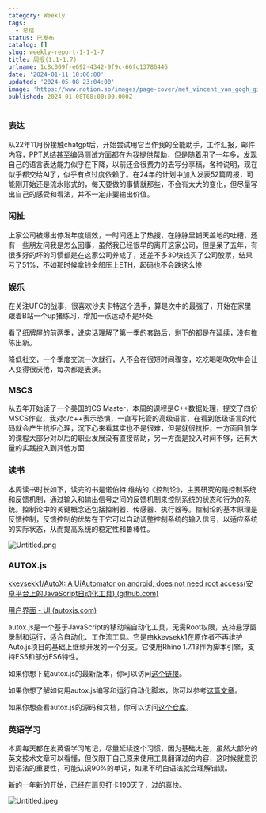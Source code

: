```yaml
---
category: Weekly
tags:
  - 总结
status: 已发布
catalog: []
slug: weekly-report-1-1-1-7
title: 周报(1.1-1.7)
urlname: 1c8c009f-e692-4342-9f9c-66fc13786446
date: '2024-01-11 18:06:00'
updated: '2024-05-08 23:04:00'
image: 'https://www.notion.so/images/page-cover/met_vincent_van_gogh_ginoux.jpg'
published: 2024-01-08T08:00:00.000Z
---
```


### 表达


从22年11月份接触chatgpt后，开始尝试用它当作我的全能助手，工作汇报，邮件内容，PPT总结甚至编码测试方面都在为我提供帮助，但是随着用了一年多，发现自己的语言表达能力似乎在下降，以前还会很费力的去写分享稿，各种说明，现在似乎都交给AI了，似乎有点过度依赖了。在24年的计划中加入发表52篇周报，可能刚开始还是流水账式的，每天要做的事情就那些，不会有太大的变化，但尽量写出自己的感受和看法，并不一定非要输出价值。


### 闲扯


上家公司被爆出停发年度绩效，一时间还上了热搜，在脉脉里铺天盖地的吐槽，还有一些朋友问我是怎么回事，虽然我已经很早的离开这家公司，但是呆了五年，有很多好的坏的习惯都是在这家公司养成了，还差不多30块钱买了公司股票，结果亏了51%，不如那时候拿钱全部压上ETH，起码也不会跌这么惨


### 娱乐


在关注UFC的战事，很喜欢沙夫卡特这个选手，算是次中的最强了，开始在家里跟着B站一个up猪练习，增加一点运动不是坏处


看了纸牌屋的前两季，说实话理解了第一季的套路后，剩下的都是在延续，没有推陈出新。


降低社交，一个季度交流一次就行，人不会在很短时间骤变，吃吃喝喝吹吹牛会让人变得很厌倦，每次都是表演。


### MSCS


从去年开始读了一个美国的CS Master，本周的课程是C++数据处理，提交了四份MSCS作业，我对c/c++表示恐惧，一直写托管的高级语言，在看到低级语言的代码就会产生抗拒心理，沉下心来看其实也不是很难，但是就很抗拒，一方面目前学的课程大部分对以后的职业发展没有直接帮助，另一方面是投入时间不够，还有大量的实践投入到其他方面


### 读书


本周读书时长如下，读完的书是诺伯特·维纳的《控制论》，主要研究的是控制系统和反馈机制，通过输入和输出信号之间的反馈机制来控制系统的状态和行为的系统。控制论中的关键概念还包括控制器、传感器、执行器等。控制论的基本原理是反馈控制，反馈控制的优势在于它可以自动调整控制系统的输入信号，以适应系统的实际状态，从而提高系统的稳定性和鲁棒性。


![Untitled.png](https://prod-files-secure.s3.us-west-2.amazonaws.com/5d24fe63-e567-4804-86f9-9fdc62e13082/4d744901-b410-4924-8554-36cce6e9aab7/Untitled.png?X-Amz-Algorithm=AWS4-HMAC-SHA256&X-Amz-Content-Sha256=UNSIGNED-PAYLOAD&X-Amz-Credential=ASIAZI2LB466QRSHDNAD%2F20250405%2Fus-west-2%2Fs3%2Faws4_request&X-Amz-Date=20250405T053837Z&X-Amz-Expires=3600&X-Amz-Security-Token=IQoJb3JpZ2luX2VjEK3%2F%2F%2F%2F%2F%2F%2F%2F%2F%2FwEaCXVzLXdlc3QtMiJGMEQCIAWk1sA%2FCYMn8%2Bt7X6gdPkM81JZ6wTYJpaKkhl4azVZIAiBbTIm6tgS%2F9FGsrkG24LoVLldoAW1wS23LkaQyBV7vvir%2FAwgmEAAaDDYzNzQyMzE4MzgwNSIMbR89oD6z%2FUI5FtTaKtwDfM1HybrFPX9OXUQ59hsrHsu3dpp%2FRyAVNZ8XS9X0DCMeQSbuntHkyp82QsTwiS1sewZQGK8Bp5TSZROUC%2F0CKSUnwjImfAqU5vu%2BV4ti3HiJeiSoAU88bUCi6ES0bdqX1YR6z5Drm4Mhs6QGklnBy%2FO7os6D4vF184lWwVMSsDPhW6pwkp4eWXYYJuWaHYM1uj8SMUPdlFtAZX1oYSTtwb0fbq6C0H8UQh324GZ7kdHvQsH%2F%2F04jEgTiwrRq%2FtYe%2FQhKQbce5jGs%2BezeX8bRDUYGEhcNsNW7ZmOql9hNrTzt1pDfPfaZ3z1YrpMOP5ynpUwbpWH2XDLPcF5XXzhgKQNRNFgfyJ9CJXfWLi3Z7LrbGVJ9fQKzWNf0dUwomqsuCveGTn%2B5%2Bahx7NItp59nx0QgbVR9IUNNdbP3zvctMp03oSncCALiYHeLGsfkfvgq1XXPbnl9etnDmDg49KZNaCBe0cyOI0W3iHrOR33IzHvpg4%2BKB1paOzUxE2Y8fQFOenTpyJjdbANziHhS2zxH30Fd2a%2FJk%2BQaLr7bRPHZkvl3b%2FotHLF2AiULptyW0Q91673%2Ffstu2OeszuoOMVcGb2pSdEuQMjoS18i66Ybj2HHs2d3Afv2YRlvGflMwju7CvwY6pgGcNjdJO2zwSE2CejlwkwZdfw%2FE4%2Bvmr4HR10gzEdxdUwF6i4Q14mS8TFwt7XJw9%2FpyJLofHil%2BYMO2RjKZiXLRxQSdKoBUd0AEtsywAR3mh4kSG75Kcx9kLfuP60rjrPeeY6JNToPWEujVP5BCJohkYJIVtE8YffBbBsfkayRW9uEH%2FWT7fGIO5RuWZweSXl9cU9mCT8dMRGb5IhuAiinShCjqGDH5&X-Amz-Signature=8fe83ef9023d21927be4544f07d99ad69e12abe05582504cad59c197eebc6953&X-Amz-SignedHeaders=host&x-id=GetObject)


### AUTOX.js


[kkevsekk1/AutoX: A UiAutomator on android, does not need root access(安卓平台上的JavaScript自动化工具) (github.com)](https://github.com/kkevsekk1/AutoX)


[用户界面 - UI (autoxjs.com)](http://doc.autoxjs.com/#/ui)


autox.js是一个基于JavaScript的移动端自动化工具，无需Root权限，支持悬浮窗录制和运行，适合自动化、工作流工具。它是由kkevsekk1在原作者不再维护Auto.js项目的基础上继续开发的一个分支。它使用Rhino 1.7.13作为脚本引擎，支持ES5和部分ES6特性。


如果你想下载autox.js的最新版本，你可以访问[这个链接](https://github.com/kkevsekk1/AutoX/releases)。


如果你想了解如何用autox.js编写和运行自动化脚本，你可以参考[这篇文章](https://www.cnblogs.com/ghj1976/p/autoxjs.html)。


如果你想查看autox.js的源码和文档，你可以访问[这个仓库](https://github.com/kkevsekk1/AutoX)。


### 英语学习


本周每天都在发英语学习笔记，尽量延续这个习惯，因为基础太差，虽然大部分的英文技术文章可以看懂，但仅限于自己原来使用工具翻译过的内容，这时候就意识到语法的重要性，可能认识90%的单词，如果不明白语法就会理解错误。


新的一年新的开始，已经在扇贝打卡190天了，过的真快。


![Untitled.jpeg](https://prod-files-secure.s3.us-west-2.amazonaws.com/5d24fe63-e567-4804-86f9-9fdc62e13082/c04d3014-4bd3-4142-a613-19220f0a3512/Untitled.jpeg?X-Amz-Algorithm=AWS4-HMAC-SHA256&X-Amz-Content-Sha256=UNSIGNED-PAYLOAD&X-Amz-Credential=ASIAZI2LB466QRSHDNAD%2F20250405%2Fus-west-2%2Fs3%2Faws4_request&X-Amz-Date=20250405T053837Z&X-Amz-Expires=3600&X-Amz-Security-Token=IQoJb3JpZ2luX2VjEK3%2F%2F%2F%2F%2F%2F%2F%2F%2F%2FwEaCXVzLXdlc3QtMiJGMEQCIAWk1sA%2FCYMn8%2Bt7X6gdPkM81JZ6wTYJpaKkhl4azVZIAiBbTIm6tgS%2F9FGsrkG24LoVLldoAW1wS23LkaQyBV7vvir%2FAwgmEAAaDDYzNzQyMzE4MzgwNSIMbR89oD6z%2FUI5FtTaKtwDfM1HybrFPX9OXUQ59hsrHsu3dpp%2FRyAVNZ8XS9X0DCMeQSbuntHkyp82QsTwiS1sewZQGK8Bp5TSZROUC%2F0CKSUnwjImfAqU5vu%2BV4ti3HiJeiSoAU88bUCi6ES0bdqX1YR6z5Drm4Mhs6QGklnBy%2FO7os6D4vF184lWwVMSsDPhW6pwkp4eWXYYJuWaHYM1uj8SMUPdlFtAZX1oYSTtwb0fbq6C0H8UQh324GZ7kdHvQsH%2F%2F04jEgTiwrRq%2FtYe%2FQhKQbce5jGs%2BezeX8bRDUYGEhcNsNW7ZmOql9hNrTzt1pDfPfaZ3z1YrpMOP5ynpUwbpWH2XDLPcF5XXzhgKQNRNFgfyJ9CJXfWLi3Z7LrbGVJ9fQKzWNf0dUwomqsuCveGTn%2B5%2Bahx7NItp59nx0QgbVR9IUNNdbP3zvctMp03oSncCALiYHeLGsfkfvgq1XXPbnl9etnDmDg49KZNaCBe0cyOI0W3iHrOR33IzHvpg4%2BKB1paOzUxE2Y8fQFOenTpyJjdbANziHhS2zxH30Fd2a%2FJk%2BQaLr7bRPHZkvl3b%2FotHLF2AiULptyW0Q91673%2Ffstu2OeszuoOMVcGb2pSdEuQMjoS18i66Ybj2HHs2d3Afv2YRlvGflMwju7CvwY6pgGcNjdJO2zwSE2CejlwkwZdfw%2FE4%2Bvmr4HR10gzEdxdUwF6i4Q14mS8TFwt7XJw9%2FpyJLofHil%2BYMO2RjKZiXLRxQSdKoBUd0AEtsywAR3mh4kSG75Kcx9kLfuP60rjrPeeY6JNToPWEujVP5BCJohkYJIVtE8YffBbBsfkayRW9uEH%2FWT7fGIO5RuWZweSXl9cU9mCT8dMRGb5IhuAiinShCjqGDH5&X-Amz-Signature=f49e3e7d49f877749b9b416d0018150f0525899594fcfa25be70c3c10cd328f1&X-Amz-SignedHeaders=host&x-id=GetObject)

